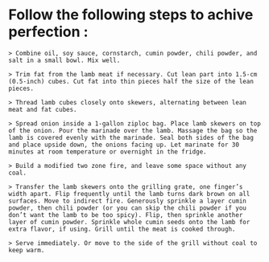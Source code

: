 # Follow the following steps to achive perfection :

    > Combine oil, soy sauce, cornstarch, cumin powder, chili powder, and salt in a small bowl. Mix well.

    > Trim fat from the lamb meat if necessary. Cut lean part into 1.5-cm (0.5-inch) cubes. Cut fat into thin pieces half the size of the lean pieces.

    > Thread lamb cubes closely onto skewers, alternating between lean meat and fat cubes.

    > Spread onion inside a 1-gallon ziploc bag. Place lamb skewers on top of the onion. Pour the marinade over the lamb. Massage the bag so the lamb is covered evenly with the marinade. Seal both sides of the bag and place upside down, the onions facing up. Let marinate for 30 minutes at room temperature or overnight in the fridge.

    > Build a modified two zone fire, and leave some space without any coal.
    
    > Transfer the lamb skewers onto the grilling grate, one finger’s width apart. Flip frequently until the lamb turns dark brown on all surfaces. Move to indirect fire. Generously sprinkle a layer cumin powder, then chili powder (or you can skip the chili powder if you don’t want the lamb to be too spicy). Flip, then sprinkle another layer of cumin powder. Sprinkle whole cumin seeds onto the lamb for extra flavor, if using. Grill until the meat is cooked through.

    > Serve immediately. Or move to the side of the grill without coal to keep warm.